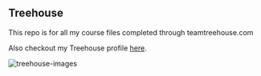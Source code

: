 ## Treehouse

This repo is for all my course files completed through teamtreehouse.com

Also checkout my Treehouse profile [here](https://teamtreehouse.com/alysonla).

![treehouse-images](https://cloud.githubusercontent.com/assets/16196725/11725636/8508b818-9f2f-11e5-98e2-f4c4cd5210fe.jpg)

